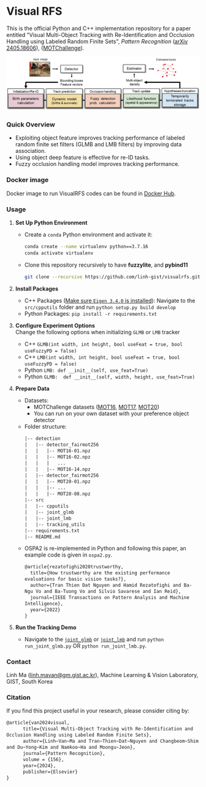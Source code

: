 # Visual RFS

This is the official Python and C++ implementation repository for a paper entitled "Visual Multi-Object Tracking with Re-Identification and Occlusion Handling using Labeled Random Finite Sets", *Pattern Recognition* ([arXiv 2405.18606](http://arxiv.org/abs/2405.18606)), ([MOTChallenge](https://motchallenge.net/method/MOT=8697&chl=5)).


![](tracker_diagram.png)

### Quick Overview
- Exploiting object feature improves tracking performance of labeled random finite set filters (GLMB and LMB filters) by improving data association.
- Using object deep feature is effective for re-ID tasks.
- Fuzzy occlusion handling model improves tracking performance. 

### Docker image
Docker image to run VisualRFS codes can be found in [Docker Hub]().

### Usage
1. **Set Up Python Environment**
    - Create a `conda` Python environment and activate it:
        ```sh
        conda create --name virtualenv python==3.7.16
        conda activate virtualenv
        ```
    - Clone this repository recursively to have **fuzzylite**, and **pybind11**
        ```sh
        git clone --recursive https://github.com/linh-gist/visualrfs.git
        ```

2. **Install Packages**
    - C++ Packages ([Make sure `Eigen 3.4.0` is installed](src/cpputils/README.md)): Navigate to the `src/cpputils` folder and run `python setup.py build develop`
    - Python Packages: `pip install -r requirements.txt`

3. **Configure Experiment Options**   
Change the following options when initializing `GLMB` or `LMB` tracker
    - C++ `GLMB(int width, int height, bool useFeat = true, bool useFuzzyPD = false)`
    - C++ `LMB(int width, int height, bool useFeat = true, bool useFuzzyPD = false)`
    - Python `LMB: def __init__(self, use_feat=True)`
    - Python `GLMB:  def __init__(self, width, height, use_feat=True)`

4. **Prepare Data**
    - Datasets: 
        - MOTChallenge datasets ([MOT16](https://motchallenge.net/data/MOT16/), [MOT17](https://motchallenge.net/data/MOT17/), [MOT20](https://motchallenge.net/data/MOT20/))
        - You can run on your own dataset with your preference object detector
    - Folder structure:
        ```
        |-- detection
        |   |-- detector_fairmot256
        |   |   |-- MOT16-01.npz
        |   |   |-- MOT16-02.npz
        |   |   |   ...
        |   |   |-- MOT16-14.npz
        |   |-- detector_fairmot256
        |   |   |-- MOT20-01.npz
        |   |   |-- ...
        |   |   |-- MOT20-08.npz
        |-- src
        |   |-- cpputils
        |   |-- joint_glmb
        |   |-- joint_lmb
        |   |-- tracking_utils
        |-- requirements.txt
        |-- README.md
        ```
    - OSPA2 is re-implemented in Python and following this paper, an example code is given in `ospa2.py`.
        ```
        @article{rezatofighi2020trustworthy,
          title={How trustworthy are the existing performance evaluations for basic vision tasks?},
          author={Tran Thien Dat Nguyen and Hamid Rezatofighi and Ba-Ngu Vo and Ba-Tuong Vo and Silvio Savarese and Ian Reid},
          journal={IEEE Transactions on Pattern Analysis and Machine Intelligence},
          year={2022}
        }
        ```

5. **Run the Tracking Demo**
   - Navigate to the [`joint_glmb`](src/joint_glmb) or [`joint_lmb`](src/joint_lmb) and run `python run_joint_glmb.py` OR `python run_joint_lmb.py`.



### Contact
Linh Ma (linh.mavan@gm.gist.ac.kr), Machine Learning & Vision Laboratory, GIST, South Korea

### Citation
If you find this project useful in your research, please consider citing by:

```
@article{van2024visual,
      title={Visual Multi-Object Tracking with Re-Identification and Occlusion Handling using Labeled Random Finite Sets}, 
      author={Linh~Van~Ma and Tran~Thien~Dat~Nguyen and Changbeom~Shim and Du~Yong~Kim and Namkoo~Ha and Moongu~Jeon},
      journal={Pattern Recognition},
      volume = {156},
      year={2024},
      publisher={Elsevier}
}
```
